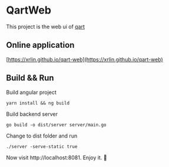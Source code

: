 # QartWeb

This project is the web ui of [qart](https://github.com/qart)

## Online application

[https://xrlin.github.io/qart-web](https://xrlin.github.io/qart-web)

## Build && Run

Build angular project

```
yarn install && ng build
```

Build backend server

```
go build -o dist/server server/main.go
```

Change to dist folder and run

```
./server -serve-static true
```

Now visit http://localhost:8081. Enjoy it. :clap:

